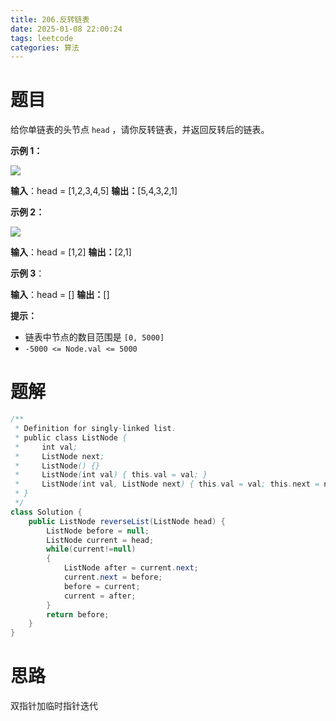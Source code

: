 ```yaml
---
title: 206.反转链表
date: 2025-01-08 22:00:24
tags: leetcode
categories: 算法
---
```


# 题目

给你单链表的头节点 `head` ，请你反转链表，并返回反转后的链表。

**示例 1：**

![](https://assets.leetcode.com/uploads/2021/02/19/rev1ex1.jpg)

**输入**：head = [1,2,3,4,5]
**输出：**[5,4,3,2,1]

**示例 2：**

![](https://assets.leetcode.com/uploads/2021/02/19/rev1ex2.jpg)

**输入**：head = [1,2]
**输出：**[2,1]

**示例 3**：

**输入**：head = []
**输出：**[]

**提示：**

- 链表中节点的数目范围是 `[0, 5000]`
- `-5000 <= Node.val <= 5000`



# 题解

```java
/**
 * Definition for singly-linked list.
 * public class ListNode {
 *     int val;
 *     ListNode next;
 *     ListNode() {}
 *     ListNode(int val) { this.val = val; }
 *     ListNode(int val, ListNode next) { this.val = val; this.next = next; }
 * }
 */
class Solution {
    public ListNode reverseList(ListNode head) {
        ListNode before = null;
        ListNode current = head;
        while(current!=null)
        {
            ListNode after = current.next;
            current.next = before;
            before = current;
            current = after;
        }
        return before;
    }
}
```



# 思路

双指针加临时指针迭代
